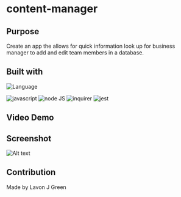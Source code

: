 # content-manager

## Purpose
Create an app the allows for quick information look up for business manager to add and edit team members in a database.

## Built with
![Language](https://img.shields.io/github/languages/top/LavonJGreen/content-manager)

![javascript](https://img.shields.io/badge/-javascript-green) ![node JS](https://img.shields.io/badge/-nodeJS-yellowgreen) ![inquirer](https://img.shields.io/badge/-inquirer-yellow) ![jest](https://img.shields.io/badge/-jest-yellow)

## Video Demo


## Screenshot
![Alt text]()

## Contribution
Made by Lavon J Green